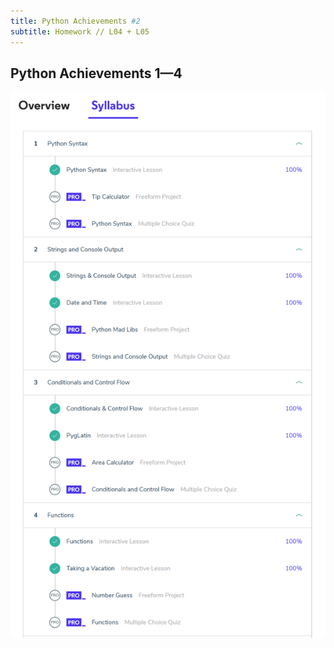 ```yaml
---
title: Python Achievements #2
subtitle: Homework // L04 + L05
---
```


## Python Achievements 1—4

<img src="/img/python_complete_zoom200.png" />
